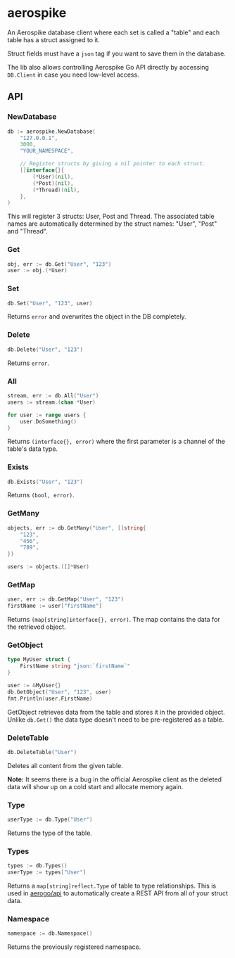 # aerospike

An Aerospike database client where each set is called a "table" and each table has a struct assigned to it.

Struct fields must have a `json` tag if you want to save them in the database.

The lib also allows controlling Aerospike Go API directly by accessing `DB.Client` in case you need low-level access.

## API

### NewDatabase

```go
db := aerospike.NewDatabase(
	"127.0.0.1",
	3000,
	"YOUR_NAMESPACE",

	// Register structs by giving a nil pointer to each struct.
	[]interface{}{
		(*User)(nil),
		(*Post)(nil),
		(*Thread)(nil),
	},
)
```

This will register 3 structs: User, Post and Thread.
The associated table names are automatically determined by the struct names: "User", "Post" and "Thread".

### Get

```go
obj, err := db.Get("User", "123")
user := obj.(*User)
```

### Set

```go
db.Set("User", "123", user)
```

Returns `error` and overwrites the object in the DB completely.

### Delete

```go
db.Delete("User", "123")
```

Returns `error`.

### All

```go
stream, err := db.All("User")
users := stream.(chan *User)

for user := range users {
	user.DoSomething()
}
```

Returns `(interface{}, error)` where the first parameter is a channel of the table's data type.

### Exists

```go
db.Exists("User", "123")
```

Returns `(bool, error)`.

### GetMany

```go
objects, err := db.GetMany("User", []string{
	"123",
	"456",
	"789",
})

users := objects.([]*User)
```

### GetMap

```go
user, err := db.GetMap("User", "123")
firstName := user["firstName"]
```

Returns `(map[string]interface{}, error)`. The map contains the data for the retrieved object.

### GetObject

```go
type MyUser struct {
	FirstName string "json:`firstName`"
}

user := &MyUser{}
db.GetObject("User", "123", user)
fmt.Println(user.FirstName)
```

GetObject retrieves data from the table and stores it in the provided object. Unlike `db.Get()` the data type doesn't need to be pre-registered as a table.

### DeleteTable

```go
db.DeleteTable("User")
```

Deletes all content from the given table.

**Note:** It seems there is a bug in the official Aerospike client as the deleted data will show up on a cold start and allocate memory again.

### Type

```go
userType := db.Type("User")
```

Returns the type of the table.

### Types

```go
types := db.Types()
userType := types["User"]
```

Returns a `map[string]reflect.Type` of table to type relationships. This is used in [aerogo/api](https://github.com/aerogo/api) to automatically create a REST API from all of your struct data.

### Namespace

```go
namespace := db.Namespace()
```

Returns the previously registered namespace.